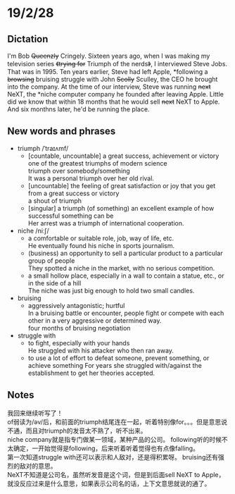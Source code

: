 # 19/2/28
## Dictation  
I'm Bob ~~Queenzly~~ Cringely. Sixteen years ago, when I was making my television series ~~《trying for~~ Triumph of the nerds~~》~~, I interviewed Steve Jobs. That was in 1995. Ten years earlier, Steve had left Apple, \*following a ~~browsing~~ bruising struggle with John ~~Scolly~~ Sculley, the CEO he brought into the company. At the time of our interview, Steve was running ~~next~~ NeXT, the \*niche computer company he founded after leaving Apple. Little did we know that within 18 months that he would sell ~~next~~ NeXT to Apple. And six monthns later, he'd be running the place.  
## New words and phrases  
* triumph /ˈtraɪʌmf/  
	* [countable, uncountable] a great success, achievement or victory  
    one of the greatest triumphs of modern science  
    triumph over somebody/something  
    It was a personal triumph over her old rival.  
	* [uncountable] the feeling of great satisfaction or joy that you get from a great success or victory  
    a shout of triumph
	* [singular] a triumph (of something) an excellent example of how successful something can be  
    Her arrest was a triumph of international cooperation.
* niche /niːʃ/
	* a comfortable or suitable role, job, way of life, etc.  
    He eventually found his niche in sports journalism.
	* (business) an opportunity to sell a particular product to a particular group of people    
    They spotted a niche in the market, with no serious competition.
	* a small hollow place, especially in a wall to contain a statue, etc., or in the side of a hill  
    The niche was just big enough to hold two small candles.  
* bruising  
	* aggressively antagonistic; hurtful  
    In a bruising battle or encounter, people fight or compete with each other in a very aggressive or determined way.  
    four months of bruising negotiation
* struggle with  
	* to fight, especially with your hands  
    He struggled with his attacker who then ran away.
	* to use a lot of effort to defeat someone, prevent something, or achieve something
    For years she struggled with/against the establishment to get her theories accepted.
    
## Notes  
我回来继续听写了！  
of弱读为/əv/后，和前面的triumph结尾连在一起，听着特别像for。。。但是意思说不通，而且对triumph的发音太不熟了，听不出来。  
niche company就是指专门做某一领域，某种产品的公司。 
following听的时候不太确定，一开始觉得是following，后来听着听着觉得也有点像falling。  
第一次知道struggle with还可以表示和人敌对，还是得积累呀。
bruising还有强烈的敌对的意思。  
NeXT不知道是公司名，虽然听发音是这个词，但是到后面sell NeXT to Apple，就没反应过来是什么意思，如果表示公司名的话，上下文意思就说的通了。  